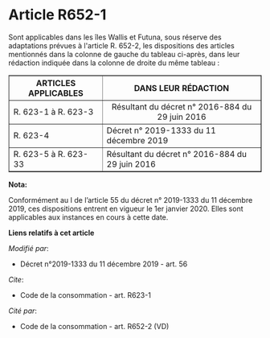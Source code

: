 # Article R652-1

Sont applicables dans les îles Wallis et Futuna, sous réserve des adaptations prévues à l'article R. 652-2, les dispositions
des articles mentionnés dans la colonne de gauche du tableau ci-après, dans leur rédaction indiquée dans la colonne de droite
du même tableau :

<table border="1">
  <tbody>
    <tr>
      <th>ARTICLES APPLICABLES</th>
      <th>DANS LEUR RÉDACTION</th>
    </tr>
    <tr>
      <td>R. 623-1 à R. 623-3</td>
      <td align="center">Résultant du décret n° 2016-884 du 29 juin 2016</td>
    </tr>
    <tr>
      <td>R. 623-4</td>
      <td>Décret n° 2019-1333 du 11 décembre 2019</td>
    </tr>
    <tr>
      <td>R. 623-5 à R. 623-33</td>
      <td>Résultant du décret n° 2016-884 du 29 juin 2016</td>
    </tr>
  </tbody>
</table>

**Nota:**

Conformément au I de l’article 55 du décret n° 2019-1333 du 11 décembre 2019, ces dispositions entrent en vigueur le 1er
janvier 2020. Elles sont applicables aux instances en cours à cette date.

**Liens relatifs à cet article**

_Modifié par_:

  - Décret n°2019-1333 du 11 décembre 2019 - art. 56

_Cite_:

  - Code de la consommation - art. R623-1

_Cité par_:

  - Code de la consommation - art. R652-2 (VD)

